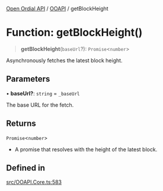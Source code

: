 [Open Ordial API](../../README.md) / [OOAPI](../README.md) / getBlockHeight

# Function: getBlockHeight()

> **getBlockHeight**(`baseUrl`?): `Promise`\<`number`\>

Asynchronously fetches the latest block height.

## Parameters

• **baseUrl?**: `string` = `_baseUrl`

The base URL for the fetch.

## Returns

`Promise`\<`number`\>

- A promise that resolves with the height of the latest block.

## Defined in

[src/OOAPI.Core.ts:583](https://github.com/open-ordinal/open-ordinal-api/blob/e5d3b68402ab6ae1542219b48b6d5e3ee2104984/src/OOAPI.Core.ts#L583)
